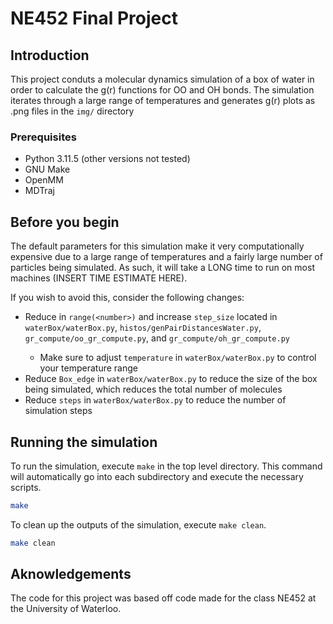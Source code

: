 # NE452 Final Project

## Introduction
This project conduts a molecular dynamics simulation of a box of water in order to calculate the g(r) functions for OO and OH bonds. The simulation iterates through a large range of temperatures and generates g(r) plots as .png files in the `img/` directory

### Prerequisites
- Python 3.11.5 (other versions not tested)
- GNU Make
- OpenMM
- MDTraj

## Before you begin
The default parameters for this simulation make it very computationally expensive due to a large range of temperatures and a fairly large number of particles being simulated. As such, it will take a LONG time to run on most machines (INSERT TIME ESTIMATE HERE).

If you wish to avoid this, consider the following changes:
- Reduce <number> in `range(<number>)` and increase `step_size` located in `waterBox/waterBox.py`, `histos/genPairDistancesWater.py`, `gr_compute/oo_gr_compute.py`, and `gr_compute/oh_gr_compute.py`
  - Make sure to adjust `temperature` in `waterBox/waterBox.py` to control your temperature range
- Reduce `Box_edge` in `waterBox/waterBox.py` to reduce the size of the box being simulated, which reduces the total number of molecules 
- Reduce `steps` in `waterBox/waterBox.py` to reduce the number of simulation steps

## Running the simulation
To run the simulation, execute `make` in the top level directory. This command will automatically go into each subdirectory and execute the necessary scripts.
```bash
make
```

To clean up the outputs of the simulation, execute `make clean`.
```bash
make clean
```

## Aknowledgements
The code for this project was based off code made for the class NE452 at the University of Waterloo.